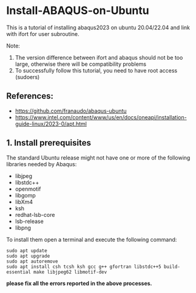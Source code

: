# Install-ABAQUS-on-Ubuntu
This is a tutorial of installing abaqus2023 on ubuntu 20.04/22.04 and link with ifort for user subroutine.

Note: 
1. The version difference between ifort and abaqus should not be too large, otherwise there will be compatibility problems
2. To successfully follow this tutorial, you need to have root access (sudoers)

## References:
- https://github.com/franaudo/abaqus-ubuntu
- https://www.intel.com/content/www/us/en/docs/oneapi/installation-guide-linux/2023-0/apt.html

## 1. Install prerequisites
The standard Ubuntu release might not have one or more of the following libraries needed by Abaqus:

- libjpeg
- libstdc++
- openmotif
- libgomp
- libXm4
- ksh
- redhat-lsb-core
- lsb-release
- libpng

To install them open a terminal and execute the following command:
```
sudo apt update
sudo apt upgrade
sudo apt autoremove
sudo apt install csh tcsh ksh gcc g++ gfortran libstdc++5 build-essential make libjpeg62 libmotif-dev
```
**please fix all the errors reported in the above processes.**
